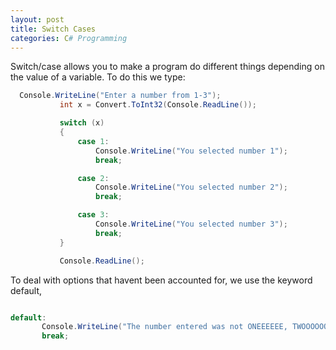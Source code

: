 ```yaml
--- 
layout: post
title: Switch Cases
categories: C# Programming
---
```

 
 Switch/case allows you to make a program do different things depending on the value of a variable. To do this we type:
 
 ```csharp
   Console.WriteLine("Enter a number from 1-3");
            int x = Convert.ToInt32(Console.ReadLine());

            switch (x)
            {
                case 1:
                    Console.WriteLine("You selected number 1");
                    break;

                case 2:
                    Console.WriteLine("You selected number 2");
                    break;

                case 3:
                    Console.WriteLine("You selected number 3");
                    break;
            }

            Console.ReadLine();
 
 ```
 To deal with options that havent been accounted for, we use the keyword default,
 
 ```csharp 

default:
        Console.WriteLine("The number entered was not ONEEEEEE, TWOOOOOOOOO or THREEEEEEEEEEEEEE");
        break;

 ```
